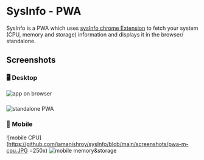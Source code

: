 # SysInfo - PWA

SysInfo is a PWA which uses [sysInfo chrome Extension](https://pip.pypa.io/en/stable/) to fetch your system (CPU, memory and storage) information and displays it in the browser/ standalone.
## Screenshots

### 🖥️ Desktop

![app on browser](https://github.com/iamanishroy/sysInfo/blob/main/screenshots/ob-w-it.png)
###
![standalone PWA](https://github.com/iamanishroy/sysInfo/blob/main/screenshots/pwa-st.png)
### 📱 Mobile
![mobile CPU](https://github.com/iamanishroy/sysInfo/blob/main/screenshots/pwa-m-cpu.JPG =250x)
<img alt="mobile memory&storage" src="https://github.com/iamanishroy/sysInfo/blob/main/screenshots/pwa-m-mem-stor.JPG" style="width=250px" />
